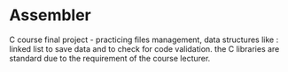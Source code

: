 # Assembler
C course final project - practicing files management, data structures like : linked list to save data and to check for code validation.
the C libraries are standard due to the requirement of the course lecturer.
